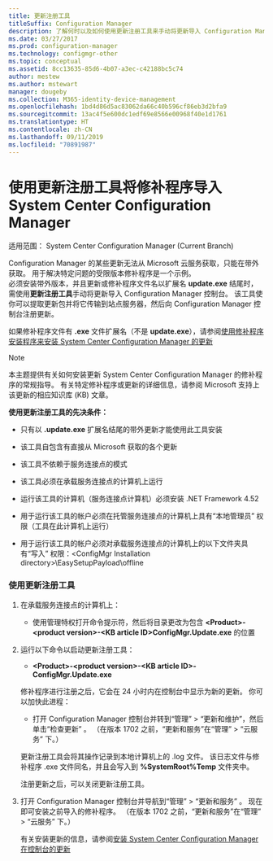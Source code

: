```yaml
---
title: 更新注册工具
titleSuffix: Configuration Manager
description: 了解何时以及如何使用更新注册工具来手动将更新导入 Configuration Manager 控制台。
ms.date: 03/27/2017
ms.prod: configuration-manager
ms.technology: configmgr-other
ms.topic: conceptual
ms.assetid: 8cc13635-85d6-4b07-a3ec-c42188bc5c74
author: mestew
ms.author: mstewart
manager: dougeby
ms.collection: M365-identity-device-management
ms.openlocfilehash: 1bd4d86d5ac83062da66c40b596cf86eb3d2bfa9
ms.sourcegitcommit: 13ac4f5e600dc1edf69e8566e00968f40e1d1761
ms.translationtype: HT
ms.contentlocale: zh-CN
ms.lasthandoff: 09/11/2019
ms.locfileid: "70891987"
---
```

# <a name="use-the-update-registration-tool-to-import-hotfixes-to-system-center-configuration-manager"></a>使用更新注册工具将修补程序导入 System Center Configuration Manager

适用范围：  System Center Configuration Manager (Current Branch)

Configuration Manager 的某些更新无法从 Microsoft 云服务获取，只能在带外获取。 用于解决特定问题的受限版本修补程序是一个示例。   
必须安装带外版本，并且更新或修补程序文件名以扩展名 **update.exe** 结尾时，需使用**更新注册工具**手动将更新导入 Configuration Manager 控制台。 该工具使你可以提取更新包并将它传输到站点服务器，然后向 Configuration Manager 控制台注册更新。  

 如果修补程序文件有 **.exe** 文件扩展名（不是 **update.exe**），请参阅[使用修补程序安装程序来安装 System Center Configuration Manager 的更新](../../../core/servers/manage/use-the-hotfix-installer-to-install-updates.md)  

> [!NOTE]  
>  本主题提供有关如何安装更新 System Center Configuration Manager 的修补程序的常规指导。 有关特定修补程序或更新的详细信息，请参阅 Microsoft 支持上该更新的相应知识库 (KB) 文章。  

 **使用更新注册工具的先决条件：**  

-   只有以 **.update.exe** 扩展名结尾的带外更新才能使用此工具安装  

-   该工具自包含有直接从 Microsoft 获取的各个更新  

-   该工具不依赖于服务连接点的模式  

-   该工具必须在承载服务连接点的计算机上运行  

-   运行该工具的计算机（服务连接点计算机）必须安装 .NET Framework 4.52  

-   用于运行该工具的帐户必须在托管服务连接点的计算机上具有“本地管理员”  权限（工具在此计算机上运行）  

-   用于运行该工具的帐户必须对承载服务连接点的计算机上的以下文件夹具有“写入”  权限：&lt;ConfigMgr Installation directory\>\EasySetupPayload\offline   

### <a name="to-use-the-update-registration-tool"></a>使用更新注册工具  

1. 在承载服务连接点的计算机上：  

   -   使用管理特权打开命令提示符，然后将目录更改为包含 **&lt;Product\>-&lt;product version\>-&lt;KB article ID\>ConfigMgr.Update.exe** 的位置  

2. 运行以下命令以启动更新注册工具：  

   -   **&lt;Product\>-&lt;product version\>-&lt;KB article ID\>-ConfigMgr.Update.exe**  

   修补程序进行注册之后，它会在 24 小时内在控制台中显示为新的更新。  你可以加快此进程：

   - 打开 Configuration Manager 控制台并转到“管理” > “更新和维护”，然后单击“检查更新”    。 （在版本 1702 之前，“更新和服务”在“管理”   > “云服务”  下。） 

   更新注册工具会将其操作记录到本地计算机上的 .log 文件。 该日志文件与修补程序 .exe 文件同名，并且会写入到 **%SystemRoot%Temp** 文件夹中。  

    注册更新之后，可以关闭更新注册工具。  

3. 打开 Configuration Manager 控制台并导航到“管理”   > “更新和服务”  。 现在即可安装之前导入的修补程序。 （在版本 1702 之前，“更新和服务”在“管理”   > “云服务”  下。）

   有关安装更新的信息，请参阅[安装 System Center Configuration Manager 在控制台的更新](../../../core/servers/manage/install-in-console-updates.md)  
